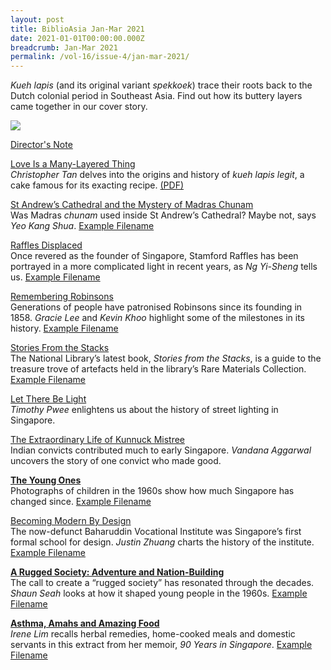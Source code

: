 ```yaml
---
layout: post
title: BiblioAsia Jan-Mar 2021
date: 2021-01-01T00:00:00.000Z
breadcrumb: Jan-Mar 2021
permalink: /vol-16/issue-4/jan-mar-2021/
---
```

*Kueh lapis* (and its original variant *spekkoek*) trace their roots back to the Dutch colonial period in Southeast Asia. Find out how its buttery layers came together in our cover story.

<img src="/images/Vol-16-issue-4/landing/Vol16_Iss4.jpg">

[Director's Note](/vol-16/issue-4/jan-mar-2021/director-note)

[Love Is a Many-Layered Thing](/vol-16/issue-4/jan-mar-2021/kueh-lapis)<br>*Christopher Tan* delves into the origins and history of *kueh lapis legit*, a cake famous for its exacting recipe. [(PDF)](/files/pdf/vol-16/issue-4/v16-issue4_Many%20Layered.pdf)

[St Andrew’s Cathedral and the Mystery of Madras Chunam](/vol-16/issue-4/jan-mar-2021/st-andrew-cathedral)<br>Was Madras *chunam* used inside St Andrew’s Cathedral? Maybe not, says *Yeo Kang Shua*. [Example Filename](/files/pdf/vol-16/issue-4/v16-issue4_Andrew%20Cathedral.pdf)

[Raffles Displaced](/vol-16/issue-4/jan-mar-2021/raffles)<br>Once revered as the founder of Singapore, Stamford Raffles has been portrayed in a more complicated light in recent years, as *Ng Yi-Sheng* tells us. [Example Filename](/files/pdf/vol-16/issue-4/v16-issue4_Raffles%20Displaced.pdf)

[Remembering Robinsons](/vol-16/issue-4/jan-mar-2021/robinsons)<br>Generations of people have patronised Robinsons since its founding in 1858. *Gracie Lee* and *Kevin Khoo* highlight some of the milestones in its history. [Example Filename](/files/pdf/vol-16/issue-4/v16-issue4_Robinsons.pdf)

[Stories From the Stacks](/vol-16/issue-4/jan-mar-2021/stacks)<br>The National Library’s latest book, *Stories from the Stacks*, is a guide to the treasure trove of artefacts held in the library’s Rare Materials Collection. [Example Filename](/files/pdf/vol-16/issue-4/v16-issue4_Stories%20Stacks.pdf)

[Let There Be Light](/vol-16/issue-4/jan-mar-2021/light)<br>*Timothy Pwee* enlightens us about the history of street lighting in Singapore.

[The Extraordinary Life of Kunnuck Mistree](/vol-16/issue-4/jan-mar-2021/kunnuck)<br>Indian convicts contributed much to early Singapore. *Vandana Aggarwal* uncovers the story of one convict who made good.

**[The Young Ones](/vol-16/issue-4/jan-mar-2021/young-ones)**<br>Photographs of children in the 1960s show how much Singapore has changed since. [Example Filename](/files/pdf/vol-16/issue-4/v16-issue4_Young%20Ones.pdf)

[Becoming Modern By Design](/vol-16/issue-4/jan-mar-2021/modern-by-design)<br>The now-defunct Baharuddin Vocational Institute was Singapore’s first formal school for design. *Justin Zhuang* charts the history of the institute. [Example Filename](/files/pdf/vol-16/issue-4/v16-issue4_Modern%20Design.pdf)

**[A Rugged Society: Adventure and Nation-Building](/vol-16/issue-4/jan-mar-2021/rugged-society)**<br>The call to create a “rugged society” has resonated through the decades. *Shaun Seah* looks at how it shaped young people in the 1960s. [Example Filename](/files/pdf/vol-16/issue-4/v16-issue4_Rugged%20Society.pdf)

**[Asthma, Amahs and Amazing Food](/vol-16/issue-4/jan-mar-2021/asthma)**<br>*Irene Lim* recalls herbal remedies, home-cooked meals and domestic servants in this extract from her memoir, *90 Years in Singapore*. [Example Filename](/files/pdf/vol-16/issue-4/v16-issue4_Asthma%20Amahs.pdf)